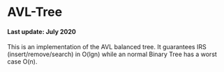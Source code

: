 # AVL-Tree
#### Last update: July 2020

This is an implementation of the AVL balanced tree. It guarantees IRS (insert/remove/search) in O(lgn) while an normal Binary Tree has a worst case O(n).
